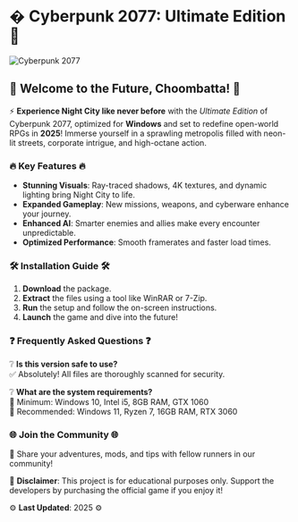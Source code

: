 # � Cyberpunk 2077: Ultimate Edition 🚚  

  

![Cyberpunk 2077](https://i.postimg.cc/Bt9DBVMd/IMG-6436.jpg)  

  

## 🌆 Welcome to the Future, Choombatta! 🌆  

  

⚡ **Experience Night City like never before** with the *Ultimate Edition* of Cyberpunk 2077, optimized for **Windows** and set to redefine open-world RPGs in **2025**! Immerse yourself in a sprawling metropolis filled with neon-lit streets, corporate intrigue, and high-octane action.  

  

### 🔥 Key Features 🔥  

- **Stunning Visuals**: Ray-traced shadows, 4K textures, and dynamic lighting bring Night City to life.  
- **Expanded Gameplay**: New missions, weapons, and cyberware enhance your journey.  
- **Enhanced AI**: Smarter enemies and allies make every encounter unpredictable.  
- **Optimized Performance**: Smooth framerates and faster load times.  

  

### 🛠️ Installation Guide 🛠️  

1. **Download** the package.  
2. **Extract** the files using a tool like WinRAR or 7-Zip.  
3. **Run** the setup and follow the on-screen instructions.  
4. **Launch** the game and dive into the future!  

  

### ❓ Frequently Asked Questions ❓  

❔ **Is this version safe to use?**  
✅ Absolutely! All files are thoroughly scanned for security.  

❔ **What are the system requirements?**  
🔧 Minimum: Windows 10, Intel i5, 8GB RAM, GTX 1060  
🚀 Recommended: Windows 11, Ryzen 7, 16GB RAM, RTX 3060  

  

### 🌐 Join the Community 🌐  

💬 Share your adventures, mods, and tips with fellow runners in our community!  

  

🚨 **Disclaimer**: This project is for educational purposes only. Support the developers by purchasing the official game if you enjoy it!  

  

⚙️ **Last Updated**: 2025 ⚙️